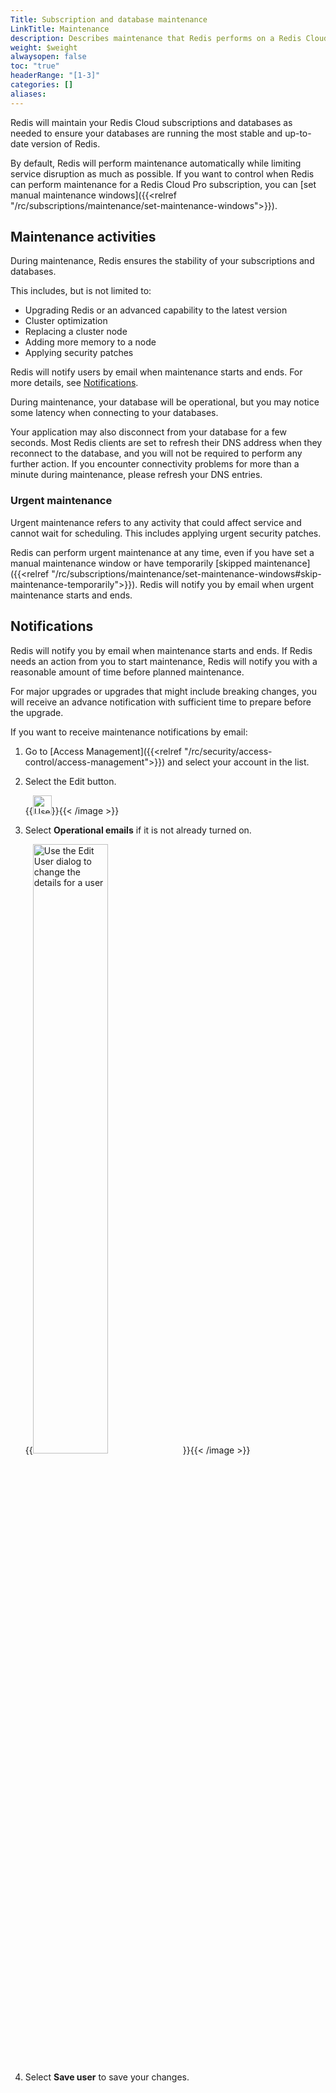 ```yaml
---
Title: Subscription and database maintenance
LinkTitle: Maintenance
description: Describes maintenance that Redis performs on a Redis Cloud subscription.
weight: $weight
alwaysopen: false
toc: "true"
headerRange: "[1-3]"
categories: []
aliases: 
---
```


Redis will maintain your Redis Cloud subscriptions and databases as needed to ensure your databases are running the most stable and up-to-date version of Redis. 

By default, Redis will perform maintenance automatically while limiting service disruption as much as possible. If you want to control when Redis can perform maintenance for a Redis Cloud Pro subscription, you can [set manual maintenance windows]({{<relref "/rc/subscriptions/maintenance/set-maintenance-windows">}}).

## Maintenance activities

During maintenance, Redis ensures the stability of your subscriptions and databases. 

This includes, but is not limited to:

- Upgrading Redis or an advanced capability to the latest version
- Cluster optimization
- Replacing a cluster node
- Adding more memory to a node
- Applying security patches

Redis will notify users by email when maintenance starts and ends. For more details, see [Notifications](#notifications).

During maintenance, your database will be operational, but you may notice some latency when connecting to your databases. 

Your application may also disconnect from your database for a few seconds. Most Redis clients are set to refresh their DNS address when they reconnect to the database, and you will not be required to perform any further action. If you encounter connectivity problems for more than a minute during maintenance, please refresh your DNS entries.

### Urgent maintenance

Urgent maintenance refers to any activity that could affect service and cannot wait for scheduling. This includes applying urgent security patches.

Redis can perform urgent maintenance at any time, even if you have set a manual maintenance window or have temporarily [skipped maintenance]({{<relref "/rc/subscriptions/maintenance/set-maintenance-windows#skip-maintenance-temporarily">}}). Redis will notify you by email when urgent maintenance starts and ends.

## Notifications

Redis will notify you by email when maintenance starts and ends. If Redis needs an action from you to start maintenance, Redis will notify you with a reasonable amount of time before planned maintenance.

For major upgrades or upgrades that might include breaking changes, you will receive an advance notification with sufficient time to prepare before the upgrade.

If you want to receive maintenance notifications by email:

1. Go to [Access Management]({{<relref "/rc/security/access-control/access-management">}}) and select your account in the list.

1. Select the Edit button.

    {{<image filename="images/rc/icon-access-management-edit-user.png" width="30px" alt="Use the Edit button change details for a team member." >}}{{< /image >}}

1. Select **Operational emails** if it is not already turned on.

    {{<image filename="images/rc/access-mgmt-edit-user-dialog.png" width="50%" alt="Use the Edit User dialog to change the details for a user" >}}{{< /image >}}

1. Select **Save user** to save your changes.